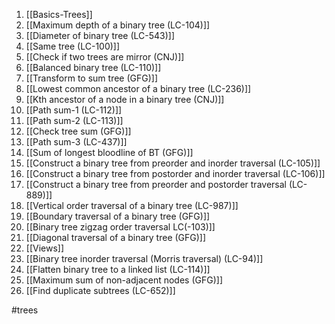 1) [[Basics-Trees]]  
2) [[Maximum depth of a binary tree (LC-104)]] 
3) [[Diameter of binary tree (LC-543)]] 
4) [[Same tree (LC-100)]] 
5) [[Check if two trees are mirror (CNJ)]] 
6) [[Balanced binary tree (LC-110)]] 
7) [[Transform to sum tree (GFG)]] 
8) [[Lowest common ancestor of a binary tree (LC-236)]] 
9) [[Kth ancestor of a node in a binary tree (CNJ)]]
10) [[Path sum-1  (LC-112)]] 
11) [[Path sum-2 (LC-113)]] 
12) [[Check tree sum (GFG)]]  
13) [[Path sum-3 (LC-437)]] 
14) [[Sum of longest bloodline of BT (GFG)]]
15) [[Construct a binary tree from preorder and inorder traversal (LC-105)]] 
16) [[Construct a binary tree from postorder and inorder traversal (LC-106)]] 
17) [[Construct a binary tree from preorder and postorder traversal (LC-889)]] 
18) [[Vertical order traversal of a binary tree (LC-987)]] 
19) [[Boundary traversal of a binary tree (GFG)]] 
20) [[Binary tree zigzag order traversal LC(-103)]] 
21) [[Diagonal traversal of a binary tree (GFG)]] 
22) [[Views]] 
23) [[Binary tree inorder traversal (Morris traversal) (LC-94)]]  
24) [[Flatten binary tree to a linked list (LC-114)]] 
25) [[Maximum sum of non-adjacent nodes (GFG)]] 
26) [[Find duplicate subtrees (LC-652)]] 
 


#trees 
